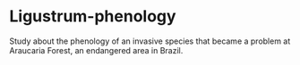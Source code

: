 # Ligustrum-phenology
Study about the phenology of an invasive species that became a problem at Araucaria Forest, an endangered area in Brazil. 
